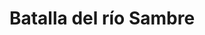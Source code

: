 ﻿---
title: "Batalla del río Sambre"
permalink: periodes_204.html
layout: periode
dataInici: -57
sidebar: periodes
pares:
  - 60:
    title: "Guerra de las Galias"
    dataInici: "(-58)"
    dataFi: "(-51)"

fills:
jocsPrincipals:
jocsEscenaris:
jocsEpoca:
  - title: "Lost Battles"
    bggId: 83325
    escenari: "Sambre"

  - title: "Caesar: Conquest of Gaul"
    bggId: 7843
    escenari: "The Sabis"

  - title: "Men at Arms"
    bggId: 8327
    escenari: "The Sambre"

  - title: "Ancient Battles Deluxe Expansion Kit 4: Art of War"
    bggId: 42472
    escenari: "Sabis River"
    dataInici: 
    dataFi: 

jocsEpocaEscenaris:
---
